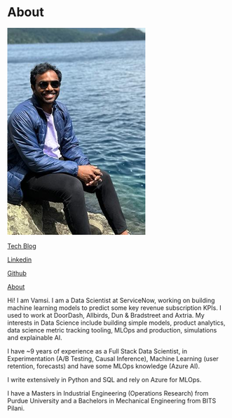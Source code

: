 # About

<img src="/images/about/vamsi_photo2.png"/>

[Tech Blog](https://vamsiuppala.github.io/)

[Linkedin](https://www.linkedin.com/in/vamsiuppala/)

[Github](https://github.com/vamsiuppala)

[About](https://vamsiuppala.github.io/about.html)

Hi! I am Vamsi. I am a Data Scientist at ServiceNow, working on building machine learning models to predict some key revenue subscription KPIs. I used to work at DoorDash, Allbirds, Dun & Bradstreet and Axtria. My interests in Data Science include building simple models, product analytics, data science metric tracking tooling, MLOps and production, simulations and explainable AI.

I have ~9 years of experience as a Full Stack Data Scientist, in Experimentation (A/B Testing, Causal Inference), Machine Learning (user retention, forecasts) and have some MLOps knowledge (Azure AI).

I write extensively in Python and SQL and rely on Azure for MLOps. 

I have a Masters in Industrial Engineering (Operations Research) from Purdue University and a Bachelors in Mechanical Engineering from BITS Pilani.